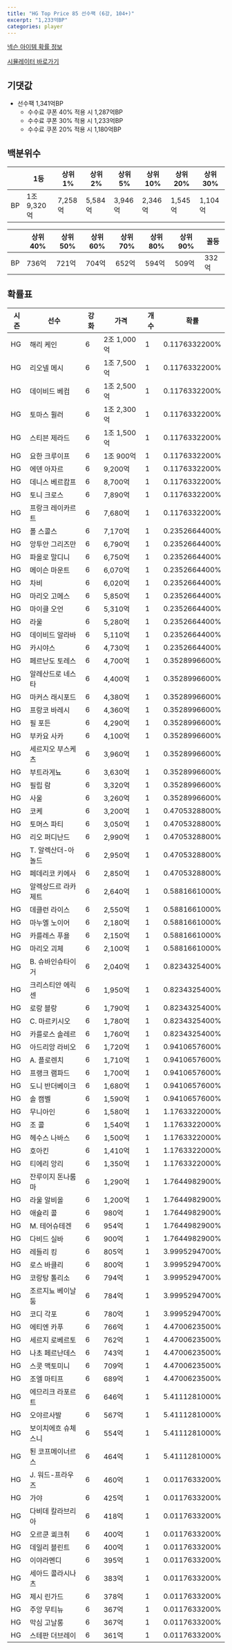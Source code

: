 ```yaml
---
title: "HG Top Price 85 선수팩 (6강, 104+)"
excerpt: "1,233억BP"
categories: player
---
```

[넥슨 아이템 확률 정보](http://iteminfo.nexon.com/probability/fco?sn=7523)

[시뮬레이터 바로가기](/simulator/7523)
## 기댓값
- 선수팩 1,341억BP
  - 수수료 쿠폰 40% 적용 시 1,287억BP
  - 수수료 쿠폰 30% 적용 시 1,233억BP
  - 수수료 쿠폰 20% 적용 시 1,180억BP


## 백분위수

||1등|상위1%|상위2%|상위5%|상위10%|상위20%|상위30%|
|---|---|---|---|---|---|---|---|
|BP|1조 9,320억|7,258억|5,584억|3,946억|2,346억|1,545억|1,104억|

||상위40%|상위50%|상위60%|상위70%|상위80%|상위90%|꼴등|
|---|---|---|---|---|---|---|---|
|BP|736억|721억|704억|652억|594억|509억|332억|


## 확률표

|시즌|선수|강화|가격|개수|확률|
|---|---|---|---|---|---|
|HG|해리 케인|6|2조 1,000억|1|0.1176332200%|
|HG|리오넬 메시|6|1조 7,500억|1|0.1176332200%|
|HG|데이비드 베컴|6|1조 2,500억|1|0.1176332200%|
|HG|토마스 뮐러|6|1조 2,300억|1|0.1176332200%|
|HG|스티븐 제라드|6|1조 1,500억|1|0.1176332200%|
|HG|요한 크루이프|6|1조 900억|1|0.1176332200%|
|HG|에덴 아자르|6|9,200억|1|0.1176332200%|
|HG|데니스 베르캄프|6|8,700억|1|0.1176332200%|
|HG|토니 크로스|6|7,890억|1|0.1176332200%|
|HG|프랑크 레이카르트|6|7,680억|1|0.1176332200%|
|HG|폴 스콜스|6|7,170억|1|0.2352664400%|
|HG|앙투안 그리즈만|6|6,790억|1|0.2352664400%|
|HG|파올로 말디니|6|6,750억|1|0.2352664400%|
|HG|메이슨 마운트|6|6,070억|1|0.2352664400%|
|HG|차비|6|6,020억|1|0.2352664400%|
|HG|마리오 고메스|6|5,850억|1|0.2352664400%|
|HG|마이클 오언|6|5,310억|1|0.2352664400%|
|HG|라울|6|5,280억|1|0.2352664400%|
|HG|데이비드 알라바|6|5,110억|1|0.2352664400%|
|HG|카시야스|6|4,730억|1|0.2352664400%|
|HG|페르난도 토레스|6|4,700억|1|0.3528996600%|
|HG|알레산드로 네스타|6|4,400억|1|0.3528996600%|
|HG|마커스 래시포드|6|4,380억|1|0.3528996600%|
|HG|프랑코 바레시|6|4,360억|1|0.3528996600%|
|HG|필 포든|6|4,290억|1|0.3528996600%|
|HG|부카요 사카|6|4,100억|1|0.3528996600%|
|HG|세르지오 부스케츠|6|3,960억|1|0.3528996600%|
|HG|부트라게뇨|6|3,630억|1|0.3528996600%|
|HG|필립 람|6|3,320억|1|0.3528996600%|
|HG|사울|6|3,260억|1|0.3528996600%|
|HG|코케|6|3,200억|1|0.4705328800%|
|HG|토머스 파티|6|3,050억|1|0.4705328800%|
|HG|리오 퍼디난드|6|2,990억|1|0.4705328800%|
|HG|T. 알렉산더-아놀드|6|2,950억|1|0.4705328800%|
|HG|페데리코 키에사|6|2,850억|1|0.4705328800%|
|HG|알렉상드르 라카제트|6|2,640억|1|0.5881661000%|
|HG|데클런 라이스|6|2,550억|1|0.5881661000%|
|HG|마누엘 노이어|6|2,180억|1|0.5881661000%|
|HG|카를레스 푸욜|6|2,150억|1|0.5881661000%|
|HG|마리오 괴체|6|2,100억|1|0.5881661000%|
|HG|B. 슈바인슈타이거|6|2,040억|1|0.8234325400%|
|HG|크리스티안 에릭센|6|1,950억|1|0.8234325400%|
|HG|로랑 블랑|6|1,790억|1|0.8234325400%|
|HG|C. 마르키시오|6|1,780억|1|0.8234325400%|
|HG|카를로스 솔레르|6|1,760억|1|0.8234325400%|
|HG|아드리앙 라비오|6|1,720억|1|0.9410657600%|
|HG|A. 플로렌치|6|1,710억|1|0.9410657600%|
|HG|프랭크 램파드|6|1,700억|1|0.9410657600%|
|HG|도니 반더베이크|6|1,680억|1|0.9410657600%|
|HG|솔 캠벨|6|1,590억|1|0.9410657600%|
|HG|무니아인|6|1,580억|1|1.1763322000%|
|HG|조 콜|6|1,540억|1|1.1763322000%|
|HG|헤수스 나바스|6|1,500억|1|1.1763322000%|
|HG|호아킨|6|1,410억|1|1.1763322000%|
|HG|티에리 앙리|6|1,350억|1|1.1763322000%|
|HG|잔루이지 돈나룸마|6|1,290억|1|1.7644982900%|
|HG|라울 알비올|6|1,200억|1|1.7644982900%|
|HG|애슐리 콜|6|980억|1|1.7644982900%|
|HG|M. 테어슈테겐|6|954억|1|1.7644982900%|
|HG|다비드 실바|6|900억|1|1.7644982900%|
|HG|레들리 킹|6|805억|1|3.9995294700%|
|HG|로스 바클리|6|800억|1|3.9995294700%|
|HG|코랑탕 톨리소|6|794억|1|3.9995294700%|
|HG|조르지뇨 베이날둠|6|784억|1|3.9995294700%|
|HG|코디 각포|6|780억|1|3.9995294700%|
|HG|에티엔 카푸|6|766억|1|4.4700623500%|
|HG|세르지 로베르토|6|762억|1|4.4700623500%|
|HG|나초 페르난데스|6|743억|1|4.4700623500%|
|HG|스콧 맥토미니|6|709억|1|4.4700623500%|
|HG|조엘 마티프|6|689억|1|4.4700623500%|
|HG|에므리크 라포르트|6|646억|1|5.4111281000%|
|HG|오야르사발|6|567억|1|5.4111281000%|
|HG|보이치에흐 슈체스니|6|554억|1|5.4111281000%|
|HG|퇸 코프메이너르스|6|464억|1|5.4111281000%|
|HG|J. 워드-프라우즈|6|460억|1|0.0117633200%|
|HG|가야|6|425억|1|0.0117633200%|
|HG|다비데 칼라브리아|6|418억|1|0.0117633200%|
|HG|오르쿤 쾨크취|6|400억|1|0.0117633200%|
|HG|데일리 블린트|6|400억|1|0.0117633200%|
|HG|이야라멘디|6|395억|1|0.0117633200%|
|HG|세아드 콜라시나츠|6|383억|1|0.0117633200%|
|HG|제시 린가드|6|378억|1|0.0117633200%|
|HG|주앙 무티뉴|6|367억|1|0.0117633200%|
|HG|막심 고날롱|6|367억|1|0.0117633200%|
|HG|스테판 더브레이|6|361억|1|0.0117633200%|
